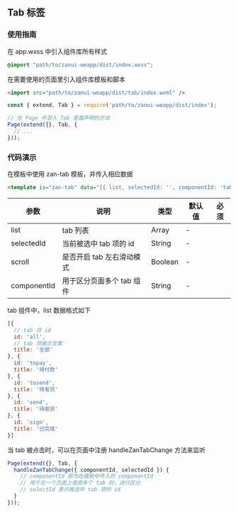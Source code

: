 ## Tab 标签

### 使用指南
在 app.wxss 中引入组件库所有样式
```css
@import "path/to/zanui-weapp/dist/index.wxss";
```

在需要使用的页面里引入组件库模板和脚本
```html
<import src="path/to/zanui-weapp/dist/tab/index.wxml" />
```
```js
const { extend, Tab } = require('path/to/zanui-weapp/dist/index');

// 在 Page 中混入 Tab 里面声明的方法
Page(extend({}, Tab, {
  // ...
}));
```

### 代码演示
在模板中使用 zan-tab 模板，并传入相应数据
```html
<template is="zan-tab" data="{{ list, selectedId: '', componentId: 'tab1' }}"></template>
```

| 参数       | 说明      | 类型       | 默认值       | 必须      |
|-----------|-----------|-----------|-------------|-------------|
| list | tab 列表 | Array | - | |
| selectedId | 当前被选中 tab 项的 id | String | - | |
| scroll | 是否开启 tab 左右滑动模式 | Boolean | - | |
| componentId | 用于区分页面多个 tab 组件 | String | - | |


tab 组件中，list 数据格式如下
```js
[{
  // tab 项 id
  id: 'all',
  // tab 项展示文案
  title: '全部'
}, {
  id: 'topay',
  title: '待付款'
}, {
  id: 'tosend',
  title: '待发货'
}, {
  id: 'send',
  title: '待收货'
}, {
  id: 'sign',
  title: '已完成'
}]
```

当 tab 被点击时，可以在页面中注册 handleZanTabChange 方法来监听
```js
Page(extend({}, Tab, {
  handleZanTabChange({ componentId, selectedId }) {
    // componentId 即为在模板中传入的 componentId
    // 用于在一个页面上使用多个 tab 时，进行区分
    // selectId 表示被选中 tab 项的 id
  }
}));
```
